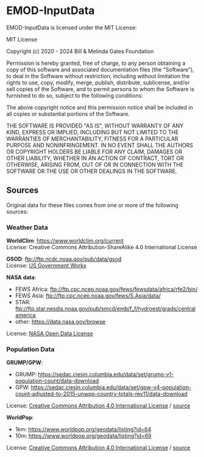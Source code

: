 # EMOD-InputData

EMOD-InputData is licensed under the MIT License:

MIT License

Copyright (c) 2020 - 2024 Bill & Melinda Gates Foundation

Permission is hereby granted, free of charge, to any person obtaining a copy
of this software and associated documentation files (the "Software"), to deal
in the Software without restriction, including without limitation the rights
to use, copy, modify, merge, publish, distribute, sublicense, and/or sell
copies of the Software, and to permit persons to whom the Software is
furnished to do so, subject to the following conditions:

The above copyright notice and this permission notice shall be included in all
copies or substantial portions of the Software.

THE SOFTWARE IS PROVIDED "AS IS", WITHOUT WARRANTY OF ANY KIND, EXPRESS OR
IMPLIED, INCLUDING BUT NOT LIMITED TO THE WARRANTIES OF MERCHANTABILITY,
FITNESS FOR A PARTICULAR PURPOSE AND NONINFRINGEMENT. IN NO EVENT SHALL THE
AUTHORS OR COPYRIGHT HOLDERS BE LIABLE FOR ANY CLAIM, DAMAGES OR OTHER
LIABILITY, WHETHER IN AN ACTION OF CONTRACT, TORT OR OTHERWISE, ARISING FROM,
OUT OF OR IN CONNECTION WITH THE SOFTWARE OR THE USE OR OTHER DEALINGS IN THE
SOFTWARE.

## Sources

Original data for these files comes from one or more of the following sources:

### Weather Data

**WorldClim**: https://www.worldclim.org/current  
License:  Creative Commons Attribution-ShareAlike 4.0 International License

**GSOD**: ftp://ftp.ncdc.noaa.gov/pub/data/gsod  
License: [US Government Works](https://www.usa.gov/government-works)

**NASA data**:  
- FEWS Africa: ftp://ftp.cpc.ncep.noaa.gov/fews/fewsdata/africa/rfe2/bin/
- FEWS Asia: ftp://ftp.cpc.ncep.noaa.gov/fews/S.Asia/data/
- STAR: ftp://ftp.star.nesdis.noaa.gov/pub/smcd/emb/f_f/hydroest/grads/centralamerica
- other: https://data.nasa.gov/browse

License: [NASA Open Data License](https://open.nasa.gov/open-data/)

### Population Data

**GRUMP/GPW**:
- GRUMP: https://sedac.ciesin.columbia.edu/data/set/grump-v1-population-count/data-download
- GPW: https://sedac.ciesin.columbia.edu/data/set/gpw-v4-population-count-adjusted-to-2015-unwpp-country-totals-rev11/data-download

License: [Creative Commons Attribution 4.0 International License](https://creativecommons.org/licenses/by/4.0) / [source](https://sedac.ciesin.columbia.edu/data/collection/gpw-v4)

**WorldPop**:
- 1km: https://www.worldpop.org/geodata/listing?id=64
- 10m: https://www.worldpop.org/geodata/listing?id=69

License: [Creative Commons Attribution 4.0 International License](https://creativecommons.org/licenses/by/4.0) / [source](https://www.worldpop.org/about)
